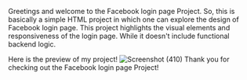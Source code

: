 Greetings and welcome to the Facebook login page Project.
So, this is basically a simple HTML project in which one can explore the design of Facebook login page.
This project highlights the visual elements and responsiveness of the login page. While it doesn't include functional backend logic.

Here is the preview of my project!
![Screenshot (410)](https://github.com/gnanachandrik/facebookproject/assets/154501301/a84d73e7-bbb1-40f8-9d8e-ec189c1caf7a)
Thank you for checking out the Facebook login page Project!
